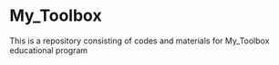 # My_Toolbox
This is a repository consisting of codes and materials for My_Toolbox educational program

